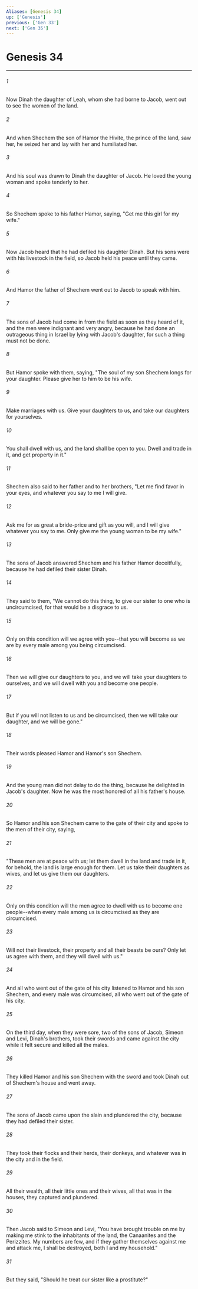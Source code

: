```yaml
---
Aliases: [Genesis 34]
up: ['Genesis']
previous: ['Gen 33']
next: ['Gen 35']
---
```

# Genesis 34
***



###### 1 
Now Dinah the daughter of Leah, whom she had borne to Jacob, went out to see the women of the land. 

###### 2 
And when Shechem the son of Hamor the Hivite, the prince of the land, saw her, he seized her and lay with her and humiliated her. 

###### 3 
And his soul was drawn to Dinah the daughter of Jacob. He loved the young woman and spoke tenderly to her. 

###### 4 
So Shechem spoke to his father Hamor, saying, "Get me this girl for my wife." 

###### 5 
Now Jacob heard that he had defiled his daughter Dinah. But his sons were with his livestock in the field, so Jacob held his peace until they came. 

###### 6 
And Hamor the father of Shechem went out to Jacob to speak with him. 

###### 7 
The sons of Jacob had come in from the field as soon as they heard of it, and the men were indignant and very angry, because he had done an outrageous thing in Israel by lying with Jacob's daughter, for such a thing must not be done. 

###### 8 
But Hamor spoke with them, saying, "The soul of my son Shechem longs for your daughter. Please give her to him to be his wife. 

###### 9 
Make marriages with us. Give your daughters to us, and take our daughters for yourselves. 

###### 10 
You shall dwell with us, and the land shall be open to you. Dwell and trade in it, and get property in it." 

###### 11 
Shechem also said to her father and to her brothers, "Let me find favor in your eyes, and whatever you say to me I will give. 

###### 12 
Ask me for as great a bride-price and gift as you will, and I will give whatever you say to me. Only give me the young woman to be my wife." 

###### 13 
The sons of Jacob answered Shechem and his father Hamor deceitfully, because he had defiled their sister Dinah. 

###### 14 
They said to them, "We cannot do this thing, to give our sister to one who is uncircumcised, for that would be a disgrace to us. 

###### 15 
Only on this condition will we agree with you--that you will become as we are by every male among you being circumcised. 

###### 16 
Then we will give our daughters to you, and we will take your daughters to ourselves, and we will dwell with you and become one people. 

###### 17 
But if you will not listen to us and be circumcised, then we will take our daughter, and we will be gone." 

###### 18 
Their words pleased Hamor and Hamor's son Shechem. 

###### 19 
And the young man did not delay to do the thing, because he delighted in Jacob's daughter. Now he was the most honored of all his father's house. 

###### 20 
So Hamor and his son Shechem came to the gate of their city and spoke to the men of their city, saying, 

###### 21 
"These men are at peace with us; let them dwell in the land and trade in it, for behold, the land is large enough for them. Let us take their daughters as wives, and let us give them our daughters. 

###### 22 
Only on this condition will the men agree to dwell with us to become one people--when every male among us is circumcised as they are circumcised. 

###### 23 
Will not their livestock, their property and all their beasts be ours? Only let us agree with them, and they will dwell with us." 

###### 24 
And all who went out of the gate of his city listened to Hamor and his son Shechem, and every male was circumcised, all who went out of the gate of his city. 

###### 25 
On the third day, when they were sore, two of the sons of Jacob, Simeon and Levi, Dinah's brothers, took their swords and came against the city while it felt secure and killed all the males. 

###### 26 
They killed Hamor and his son Shechem with the sword and took Dinah out of Shechem's house and went away. 

###### 27 
The sons of Jacob came upon the slain and plundered the city, because they had defiled their sister. 

###### 28 
They took their flocks and their herds, their donkeys, and whatever was in the city and in the field. 

###### 29 
All their wealth, all their little ones and their wives, all that was in the houses, they captured and plundered. 

###### 30 
Then Jacob said to Simeon and Levi, "You have brought trouble on me by making me stink to the inhabitants of the land, the Canaanites and the Perizzites. My numbers are few, and if they gather themselves against me and attack me, I shall be destroyed, both I and my household." 

###### 31 
But they said, "Should he treat our sister like a prostitute?"
